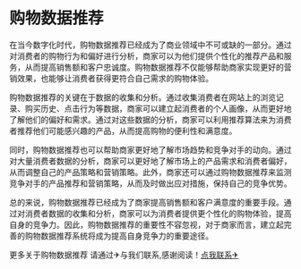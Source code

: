 # 购物数据推荐

在当今数字化时代，购物数据推荐已经成为了商业领域中不可或缺的一部分。通过对消费者的购物行为和偏好进行分析，商家可以为他们提供个性化的推荐产品和服务，从而提高销售额和客户忠诚度。购物数据推荐不仅能够帮助商家实现更好的营销效果，也能够让消费者获得更符合自己需求的购物体验。

购物数据推荐的关键在于数据的收集和分析。通过收集消费者在网站上的浏览记录、购买历史、点击行为等数据，商家可以建立起消费者的个人画像，从而更好地了解他们的偏好和需求。通过对这些数据的分析，商家可以利用推荐算法来为消费者推荐他们可能感兴趣的产品，从而提高购物的便利性和满意度。

同时，购物数据推荐也可以帮助商家更好地了解市场趋势和竞争对手的动向。通过对大量消费者数据的分析，商家可以更好地了解市场上的产品需求和消费者偏好，从而调整自己的产品策略和营销策略。此外，商家还可以通过购物数据推荐来监测竞争对手的产品推荐和营销策略，从而及时做出应对措施，保持自己的竞争优势。

总的来说，购物数据推荐已经成为了商家提高销售额和客户满意度的重要手段。通过对消费者数据的收集和分析，商家可以为消费者提供更个性化的购物体验，提高自身的竞争力。因此，购物数据推荐的重要性不容忽视，对于商家而言，建立起完善的购物数据推荐系统将成为提高自身竞争力的重要途径。

更多关于购物数据推荐 请通过✈与我们联系,感谢阅读！[点我联系✈](https://chat.G208.com)